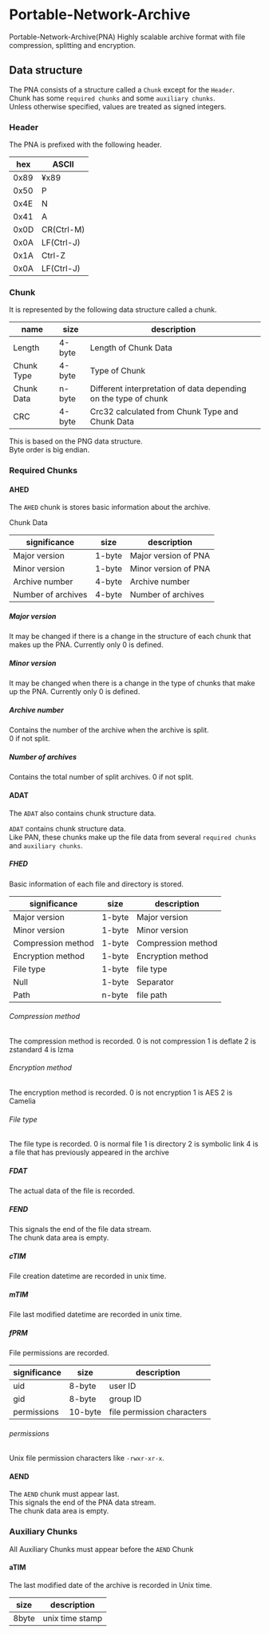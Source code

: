 # Portable-Network-Archive

Portable-Network-Archive(PNA)
Highly scalable archive format with file compression, splitting and encryption.

## Data structure

The PNA consists of a structure called a `Chunk` except for the `Header`.  
Chunk has some `required chunks` and some `auxiliary chunks`.  
Unless otherwise specified, values are treated as signed integers.

### Header

The PNA is prefixed with the following header.

|hex|ASCII|
|--|--|
|0x89|¥x89|
|0x50|P|
|0x4E|N|
|0x41|A|
|0x0D|CR(Ctrl-M)|
|0x0A|LF(Ctrl-J)|
|0x1A|Ctrl-Z|
|0x0A|LF(Ctrl-J)|

### Chunk

It is represented by the following data structure called a chunk.

|name|size|description|
|--|--|--|
|Length|4-byte|Length of Chunk Data|
|Chunk Type|4-byte|Type of Chunk|
|Chunk Data|n-byte|Different interpretation of data depending on the type of chunk|
|CRC|4-byte|Crc32 calculated from Chunk Type and Chunk Data|

This is based on the PNG data structure.  
Byte order is big endian.  

### Required Chunks  

#### AHED  

The `AHED` chunk is stores basic information about the archive.

Chunk Data  

|significance|size|description|
|--|--|--|
|Major version|1-byte|Major version of PNA|
|Minor version|1-byte|Minor version of PNA|
|Archive number|4-byte|Archive number|
|Number of archives|4-byte|Number of archives|

##### Major version

It may be changed if there is a change in the structure of each chunk that makes up the PNA.
Currently only 0 is defined.

##### Minor version  

It may be changed when there is a change in the type of chunks that make up the PNA.
Currently only 0 is defined.

##### Archive number

Contains the number of the archive when the archive is split.  
0 if not split.

##### Number of archives

Contains the total number of split archives.
0 if not split.

#### ADAT

The `ADAT` also contains chunk structure data.

`ADAT` contains chunk structure data.  
Like PAN, these chunks make up the file data from several `required chunks` and `auxiliary chunks`.

##### FHED

Basic information of each file and directory is stored.  

|significance|size|description|
|--|--|--|
|Major version|1-byte|Major version|
|Minor version|1-byte|Minor version|
|Compression method|1-byte|Compression method|
|Encryption method|1-byte|Encryption method|
|File type|1-byte|file type|
|Null|1-byte|Separator|
|Path|n-byte|file path|

###### Compression method

The compression method is recorded.
0 is not compression
1 is deflate
2 is zstandard
4 is lzma

###### Encryption method

The encryption method is recorded.
0 is not encryption
1 is AES
2 is Camelia

###### File type

The file type is recorded.
0 is normal file
1 is directory
2 is symbolic link
4 is a file that has previously appeared in the archive

##### FDAT

The actual data of the file is recorded.

##### FEND

This signals the end of the file data stream.  
The chunk data area is empty.  

##### cTIM

File creation datetime are recorded in unix time.

##### mTIM

File last modified datetime are recorded in unix time.

##### fPRM

File permissions are recorded.

|significance|size|description|
|--|--|--|
|uid|8-byte|user ID|
|gid|8-byte|group ID|
|permissions|10-byte|file permission characters|

###### permissions

Unix file permission characters like `-rwxr-xr-x`.

#### AEND

The `AEND` chunk must appear last.  
This signals the end of the PNA data stream.  
The chunk data area is empty.  

### Auxiliary Chunks  

All Auxiliary Chunks must appear before the `AEND` Chunk

#### aTIM  

The last modified date of the archive is recorded in Unix time.  

|size|description|
|--|--|
|8byte|unix time stamp|
